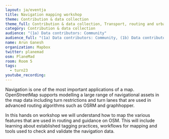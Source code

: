 ```yaml
---
layout: ja/eventja
title: Navigation mapping workshop
theme: Contribution & data collection
theme_full: Contribution & data collection, Transport, routing and urban planning
category: Contribution & data collection
audience: "(1a) Data contributors: Community"
audience_full: "(1a) Data contributors: Community, (1b) Data contributors: Public administration (open data, data feedback...), (1c) Data contributors: Companies (data feedback, driven by need of data...), (2a) Data users: Commercial, (2b) Data users: Non-profit and public service, (2c) Data users: Personal"
name: Arun Ganesh
organization: Mapbox
twitter: planemad
osm: PlaneMad
room: Room 5
tags:
  - turn23
youtube_recording:
---
```

Navigation is one of the most important applications of a map. OpenStreetMap supports modelling a large range of navigational assets in the map data including turn restrictions and turn lanes that are used in advanced routing algorithms such as OSRM and graphhopper.

In this hands on workshop we will understand how to map the various features that are used in routing and guidance on OSM. This will include learning about established tagging practices, workflows for mapping and tools used to check and validate the navigation data.
